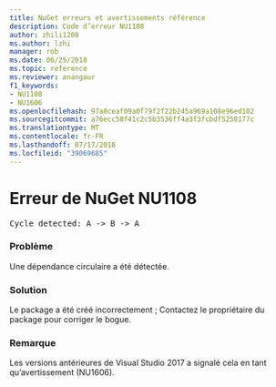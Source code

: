 ```yaml
---
title: NuGet erreurs et avertissements référence
description: Code d’erreur NU1108
author: zhili1208
ms.author: lzhi
manager: rob
ms.date: 06/25/2018
ms.topic: reference
ms.reviewer: anangaur
f1_keywords:
- NU1108
- NU1606
ms.openlocfilehash: 97a8ceaf09a0f79f2f22b245a969a108e96ed102
ms.sourcegitcommit: a76ecc58f41c2c5b3536ff4a3f3fcbdf5258177c
ms.translationtype: MT
ms.contentlocale: fr-FR
ms.lasthandoff: 07/17/2018
ms.locfileid: "39069685"
---
```

# <a name="nuget-error-nu1108"></a>Erreur de NuGet NU1108

<pre>Cycle detected: A -> B -> A</pre>

### <a name="issue"></a>Problème
Une dépendance circulaire a été détectée.

### <a name="solution"></a>Solution
Le package a été créé incorrectement ; Contactez le propriétaire du package pour corriger le bogue.

### <a name="note"></a>Remarque
Les versions antérieures de Visual Studio 2017 a signalé cela en tant qu’avertissement (NU1606).
